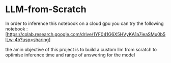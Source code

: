 # LLM-from-Scratch
In order to inference this notebook on a cloud gpu you can try the following notebook : [https://colab.research.google.com/drive/1YF041G6X5HVyKA1a7ieaSMu0b5lLw-4b?usp=sharing]


the amin objective of this project is to build a custom llm from scratch to optimise inference time and range of answering for the model 
